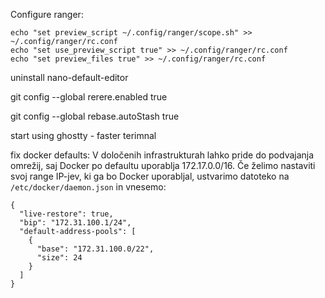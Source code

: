 Configure ranger:
```
echo "set preview_script ~/.config/ranger/scope.sh" >> ~/.config/ranger/rc.conf
echo "set use_preview_script true" >> ~/.config/ranger/rc.conf
echo "set preview_files true" >> ~/.config/ranger/rc.conf
```

uninstall nano-default-editor

git config --global rerere.enabled true

git config --global rebase.autoStash true

start using ghostty
    - faster terimnal


fix docker defaults:
V določenih infrastrukturah lahko pride do podvajanja omrežij, saj Docker po defaultu uporablja 172.17.0.0/16. Če želimo nastaviti svoj range IP-jev, ki ga bo Docker uporabljal, ustvarimo datoteko na `/etc/docker/daemon.json` in vnesemo:
```
{
  "live-restore": true,
  "bip": "172.31.100.1/24",
  "default-address-pools": [
    {
      "base": "172.31.100.0/22",
      "size": 24
    }
  ]
}
```
